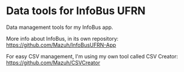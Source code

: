 # Data tools for InfoBus UFRN

Data management tools for my InfoBus app.

More info about InfoBus, in its own repository: https://github.com/Mazuh/InfoBusUFRN-App

For easy CSV management, I'm using my own tool called CSV Creator: https://github.com/Mazuh/CSVCreator
